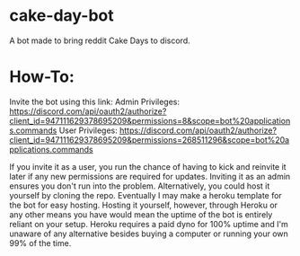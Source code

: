 # cake-day-bot
 A bot made to bring reddit Cake Days to discord.

# How-To:
Invite the bot using this link:
Admin Privileges: https://discord.com/api/oauth2/authorize?client_id=947111629378695209&permissions=8&scope=bot%20applications.commands
User Privileges: https://discord.com/api/oauth2/authorize?client_id=947111629378695209&permissions=268511296&scope=bot%20applications.commands

If you invite it as a user, you run the chance of having to kick and reinvite it later if any new permissions are required for updates. 
Inviting it as an admin ensures you don't run into the problem. Alternatively, you could host it yourself by cloning the repo. Eventually I may
make a heroku template for the bot for easy hosting. Hosting it yourself, however, through Heroku or any other means you have would mean the uptime of the bot
is entirely reliant on your setup. Heroku requires a paid dyno for 100% uptime and I'm unaware of any alternative besides buying a computer or running your own
99% of the time.